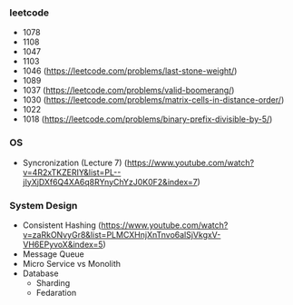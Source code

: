 ### leetcode 
 - 1078
 - 1108
 - 1047
 - 1103
 - 1046 (https://leetcode.com/problems/last-stone-weight/)
 - 1089
 - 1037 (https://leetcode.com/problems/valid-boomerang/)
 - 1030 (https://leetcode.com/problems/matrix-cells-in-distance-order/)
 - 1022
 - 1018 (https://leetcode.com/problems/binary-prefix-divisible-by-5/)

### OS
 - Syncronization (Lecture 7) (https://www.youtube.com/watch?v=4R2xTKZERIY&list=PL--jIyXjDXf6Q4XA6q8RYnyChYzJ0K0F2&index=7)

### System Design
  - Consistent Hashing (https://www.youtube.com/watch?v=zaRkONvyGr8&list=PLMCXHnjXnTnvo6alSjVkgxV-VH6EPyvoX&index=5)
  - Message Queue
  - Micro Service vs Monolith
  - Database
    - Sharding
    - Fedaration
